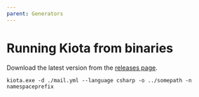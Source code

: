 ```yaml
---
parent: Generators
---
```


# Running Kiota from binaries

Download the latest version from the [releases page](https://github.com/microsoft/kiota/releases/latest).

```shell
kiota.exe -d ./mail.yml --language csharp -o ../somepath -n namespaceprefix
```
